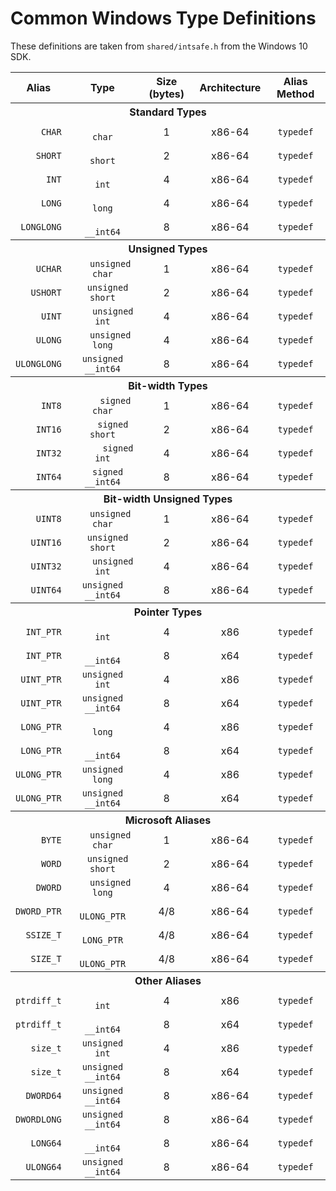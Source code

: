 # Common Windows Type Definitions
These definitions are taken from `shared/intsafe.h` from the Windows 10 SDK.  

<table align=center>
  <thead>
    <th>Alias</th>
    <th>Type</th>
    <th>Size (bytes)</th>
    <th>Architecture</th>
    <th>Alias Method</th>
  </thead>
  <tbody align=center>
    <th colspan=5>Standard Types</th>
    <tr><td><code>     CHAR</code></td><td><code>            char</code></td><td>1</td><td>x86-64</td><td><code>typedef</code></td></tr>
    <tr><td><code>    SHORT</code></td><td><code>           short</code></td><td>2</td><td>x86-64</td><td><code>typedef</code></td></tr>
    <tr><td><code>      INT</code></td><td><code>             int</code></td><td>4</td><td>x86-64</td><td><code>typedef</code></td></tr>
    <tr><td><code>     LONG</code></td><td><code>            long</code></td><td>4</td><td>x86-64</td><td><code>typedef</code></td></tr>
    <tr><td><code> LONGLONG</code></td><td><code>         __int64</code></td><td>8</td><td>x86-64</td><td><code>typedef</code></td></tr>
    <th colspan=5>Unsigned Types</th>
    <tr><td><code>    UCHAR</code></td><td><code>   unsigned char</code></td><td>1</td><td>x86-64</td><td><code>typedef</code></td></tr>
    <tr><td><code>   USHORT</code></td><td><code>  unsigned short</code></td><td>2</td><td>x86-64</td><td><code>typedef</code></td></tr>
    <tr><td><code>     UINT</code></td><td><code>    unsigned int</code></td><td>4</td><td>x86-64</td><td><code>typedef</code></td></tr>
    <tr><td><code>    ULONG</code></td><td><code>   unsigned long</code></td><td>4</td><td>x86-64</td><td><code>typedef</code></td></tr>
    <tr><td><code>ULONGLONG</code></td><td><code>unsigned __int64</code></td><td>8</td><td>x86-64</td><td><code>typedef</code></td></tr>
    <th colspan=5>Bit-width Types</th>
    <tr><td><code>     INT8</code></td><td><code>     signed char</code></td><td>1</td><td>x86-64</td><td><code>typedef</code></td></tr>
    <tr><td><code>    INT16</code></td><td><code>    signed short</code></td><td>2</td><td>x86-64</td><td><code>typedef</code></td></tr>
    <tr><td><code>    INT32</code></td><td><code>      signed int</code></td><td>4</td><td>x86-64</td><td><code>typedef</code></td></tr>
    <tr><td><code>    INT64</code></td><td><code>  signed __int64</code></td><td>8</td><td>x86-64</td><td><code>typedef</code></td></tr>
    <th colspan=5>Bit-width Unsigned Types</th>
    <tr><td><code>    UINT8</code></td><td><code>   unsigned char</code></td><td>1</td><td>x86-64</td><td><code>typedef</code></td></tr>
    <tr><td><code>   UINT16</code></td><td><code>  unsigned short</code></td><td>2</td><td>x86-64</td><td><code>typedef</code></td></tr>
    <tr><td><code>   UINT32</code></td><td><code>    unsigned int</code></td><td>4</td><td>x86-64</td><td><code>typedef</code></td></tr>
    <tr><td><code>   UINT64</code></td><td><code>unsigned __int64</code></td><td>8</td><td>x86-64</td><td><code>typedef</code></td></tr>
    <th colspan=5>Pointer Types</th>
    <tr><td><code>  INT_PTR</code></td><td><code>             int</code></td><td>4</td><td>x86</td><td><code>typedef</code></td></tr>
    <tr><td><code>  INT_PTR</code></td><td><code>         __int64</code></td><td>8</td><td>x64</td><td><code>typedef</code></td></tr>
    <tr><td><code> UINT_PTR</code></td><td><code>unsigned     int</code></td><td>4</td><td>x86</td><td><code>typedef</code></td></tr>
    <tr><td><code> UINT_PTR</code></td><td><code>unsigned __int64</code></td><td>8</td><td>x64</td><td><code>typedef</code></td></tr>
    <tr><td><code> LONG_PTR</code></td><td><code>            long</code></td><td>4</td><td>x86</td><td><code>typedef</code></td></tr>
    <tr><td><code> LONG_PTR</code></td><td><code>         __int64</code></td><td>8</td><td>x64</td><td><code>typedef</code></td></tr>
    <tr><td><code>ULONG_PTR</code></td><td><code>unsigned    long</code></td><td>4</td><td>x86</td><td><code>typedef</code></td></tr>
    <tr><td><code>ULONG_PTR</code></td><td><code>unsigned __int64</code></td><td>8</td><td>x64</td><td><code>typedef</code></td></tr>
    <th colspan=5>Microsoft Aliases</th>
    <tr><td><code>     BYTE</code></td><td><code>   unsigned char</code></td><td>1</td><td>x86-64</td><td><code>typedef</code></td></tr>
    <tr><td><code>     WORD</code></td><td><code>  unsigned short</code></td><td>2</td><td>x86-64</td><td><code>typedef</code></td></tr>
    <tr><td><code>    DWORD</code></td><td><code>   unsigned long</code></td><td>4</td><td>x86-64</td><td><code>typedef</code></td></tr>
    <tr><td><code>DWORD_PTR</code></td><td><code>       ULONG_PTR</code></td><td>4/8</td><td>x86-64</td><td><code>typedef</code></td></tr>
    <tr><td><code>  SSIZE_T</code></td><td><code>        LONG_PTR</code></td><td>4/8</td><td>x86-64</td><td><code>typedef</code></td></tr>
    <tr><td><code>   SIZE_T</code></td><td><code>       ULONG_PTR</code></td><td>4/8</td><td>x86-64</td><td><code>typedef</code></td></tr>
    <th colspan=5>Other Aliases</th>
    <tr><td><code>ptrdiff_t</code></td><td><code>             int</code></td><td>4</td><td>x86</td><td><code>typedef</code></td></tr>
    <tr><td><code>ptrdiff_t</code></td><td><code>         __int64</code></td><td>8</td><td>x64</td><td><code>typedef</code></td></tr>
    <tr><td><code>   size_t</code></td><td><code>unsigned     int</code></td><td>4</td><td>x86</td><td><code>typedef</code></td></tr>
    <tr><td><code>   size_t</code></td><td><code>unsigned __int64</code></td><td>8</td><td>x64</td><td><code>typedef</code></td></tr>
    <tr><td><code>  DWORD64</code></td><td><code>unsigned __int64</code></td><td>8</td><td>x86-64</td><td><code>typedef</code></td></tr>
    <tr><td><code>DWORDLONG</code></td><td><code>unsigned __int64</code></td><td>8</td><td>x86-64</td><td><code>typedef</code></td></tr>
    <tr><td><code>   LONG64</code></td><td><code>         __int64</code></td><td>8</td><td>x86-64</td><td><code>typedef</code></td></tr>
    <tr><td><code>  ULONG64</code></td><td><code>unsigned __int64</code></td><td>8</td><td>x86-64</td><td><code>typedef</code></td></tr>
  </tbody>
</table>

